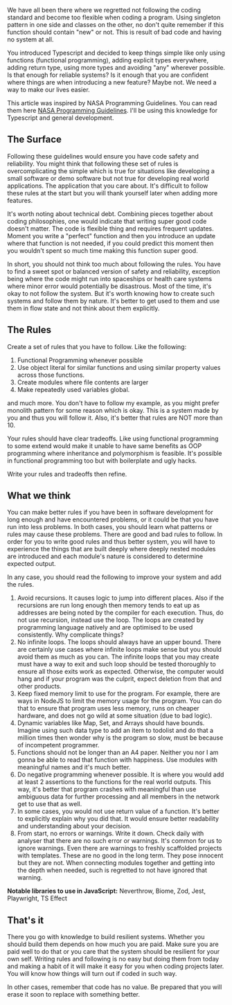 We have all been there where we regretted not following the coding standard and become too flexible when coding a program. Using singleton pattern in one side and classes on the other, no don't quite remember if this function should contain "new" or not. This is result of bad code and having no system at all.

You introduced Typescript and decided to keep things simple like only using functions (functional programming), adding explicit types everywhere, adding return type, using more types and avoiding "any" wherever possible. Is that enough for reliable systems? Is it enough that you are confident where things are when introducing a new feature? Maybe not. We need a way to make our lives easier. 

This article was inspired by NASA Programming Guidelines. You can read them here [NASA Programming Guidelines](https://www.grc.nasa.gov/www/winddocs/guidelines/pgmstds.pdf). I'll be using this knowledge for Typescript and general development.

## The Surface

Following these guidelines would ensure you have code safety and reliability. You might think that following these set of rules is overcomplicating the simple which is true for situations like developing a small software or demo software but not true for developing real world applications. The application that you care about. It's difficult to follow these rules at the start but you will thank yourself later when adding more features. 

It's worth noting about technical debt. Combining pieces together about coding philosophies, one would indicate that writing super good code doesn't matter. The code is flexible thing and requires frequent updates. Moment you write a "perfect" function and then you introduce an update where that function is not needed, if you could predict this moment then you wouldn't spent so much time making this function super good. 

In short, you should not think too much about following the rules. You have to find a sweet spot or balanced version of safety and reliability, exception being where the code might run into spaceships or health care systems where minor error would potentially be disastrous. Most of the time, it's okay to not follow the system. But it's worth knowing how to create such systems and follow them by nature. It's better to get used to them and use them in flow state and not think about them explicitly.

## The Rules

Create a set of rules that you have to follow. Like the following:
1. Functional Programming whenever possible
2. Use object literal for similar functions and using similar property values across those functions.
3. Create modules where file contents are larger
4. Make repeatedly used variables global. 

and much more. You don't have to follow my example, as you might prefer monolith pattern for some reason which is okay. This is a system made by you and thus you will follow it. Also, it's better that rules are NOT more than 10.

Your rules should have clear tradeoffs. Like using functional programming to some extend would make it unable to have same benefits as OOP programming where inheritance and polymorphism is feasible. It's possible in functional programming too but with boilerplate and ugly hacks. 

Write your rules and tradeoffs then refine.

## What we think

You can make better rules if you have been in software development for long enough and have encountered problems, or it could be that you have run into less problems. In both cases, you should learn what patterns or rules may cause these problems. There are good and bad rules to follow. In order for you to write good rules and thus better system, you will have to experience the things that are built deeply where deeply nested modules are introduced and each module's nature is considered to determine expected output. 

In any case, you should read the following to improve your system and add the rules. 

1. Avoid recursions. It causes logic to jump into different places. Also if the recursions are run long enough then memory tends to eat up as addresses are being noted by the compiler for each execution. Thus, do not use recursion, instead use the loop. The loops are created by programming language natively and are optimised to be used consistently. Why complicate things?
2. No infinite loops. The loops should always have an upper bound. There are certainly use cases where infinite loops make sense but you should avoid them as much as you can. The infinite loops that you may create must have a way to exit and such loop should be tested thoroughly to ensure all those exits work as expected. Otherwise, the computer would hang and if your program was the culprit, expect deletion from that and other products.
3. Keep fixed memory limit to use for the program. For example, there are ways in NodeJS to limit the memory usage for the program. You can do that to ensure that program uses less memory, runs on cheaper hardware, and does not go wild at some situation (due to bad logic).
4. Dynamic variables like Map, Set, and Arrays should have bounds. Imagine using such data type to add an item to todolist and do that a million times then wonder why is the program so slow, must be because of incompetent programmer. 
5. Functions should not be longer than an A4 paper. Neither you nor I am gonna be able to read that function with happiness. Use modules with meaningful names and it's much better.
6. Do negative programming whenever possible. It is where you would add at least 2 assertions to the functions for the real world outputs. This way, it's better that program crashes with meaningful than use ambiguous data for further processing and all members in the network get to use that as well.
7. In some cases, you would not use return value of a function. It's better to explicitly explain why you did that. It would ensure better readability and understanding about your decision. 
8. From start, no errors or warnings. Write it down. Check daily with analyser that there are no such error or warnings. It's common for us to ignore warnings. Even there are warnings to freshly scaffolded projects with templates. These are no good in the long term. They pose innocent but they are not. When connecting modules together and getting into the depth when needed, such is regretted to not have ignored that warning.

**Notable libraries to use in JavaScript:** Neverthrow, Biome, Zod, Jest, Playwright, TS Effect

## That's it

There you go with knowledge to build resilient systems. Whether you should build them depends on how much you are paid. Make sure you are paid well to do that or you care that the system should be resilient for your own self. Writing rules and following is no easy but doing them from today and making a habit of it will make it easy for you when coding projects later. You will know how things will turn out if coded in such way. 

In other cases, remember that code has no value. Be prepared that you will erase it soon to replace with something better.